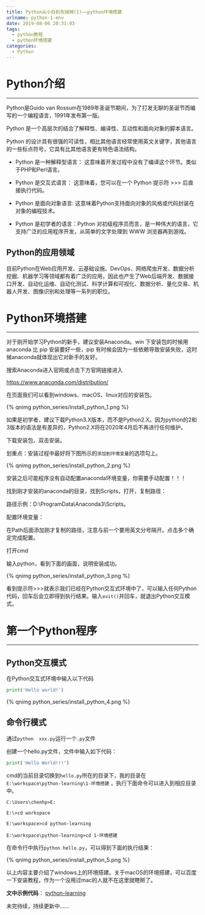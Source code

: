 ```yaml
---
title: Python从小白到攻城狮(1)——python环境搭建
urlname: python-1-env
date: 2019-08-06 20:31:03
tags:
  - python教程
  - python环境搭建
categories:
  - Python
---
```


# Python介绍
---
Python是Guido van Rossum在1989年圣诞节期间，为了打发无聊的圣诞节而编写的一个编程语言，1991年发布第一版。

Python 是一个高层次的结合了解释性、编译性、互动性和面向对象的脚本语言。

Python 的设计具有很强的可读性，相比其他语言经常使用英文关键字，其他语言的一些标点符号，它具有比其他语言更有特色语法结构。

- Python 是一种解释型语言： 这意味着开发过程中没有了编译这个环节。类似于PHP和Perl语言。

- Python 是交互式语言： 这意味着，您可以在一个 Python 提示符 >>> 后直接执行代码。

- Python 是面向对象语言: 这意味着Python支持面向对象的风格或代码封装在对象的编程技术。

- Python 是初学者的语言：Python 对初级程序员而言，是一种伟大的语言，它支持广泛的应用程序开发，从简单的文字处理到 WWW 浏览器再到游戏。

## Python的应用领域

目前Python在Web应用开发、云基础设施、DevOps、网络爬虫开发、数据分析挖掘、机器学习等领域都有着广泛的应用，因此也产生了Web后端开发、数据接口开发、自动化运维、自动化测试、科学计算和可视化、数据分析、量化交易、机器人开发、图像识别和处理等一系列的职位。


# Python环境搭建
---
对于刚开始学习Python的新手，建议安装Anaconda。win 下安装包的时候用 anaconda 比 pip 安装要好一些，pip 有时候会因为一些依赖导致安装失败，这时候anaconda就体现出它对新手的友好。

搜索Anaconda进入官网或点击下方官网链接进入

https://www.anaconda.com/distribution/

在页面我们可以看到windows、macOS、linux对应的安装包。

<!-- ![](/images/articles/2019/python_series/install_python_1.png) -->
{% qnimg python_series/install_python_1.png %}

如果是初学者，建议下载Python3.X版本，而不是Python2.X。因为python的2和3版本的语法是有差异的，Python2.X将在2020年4月后不再进行任何维护。

下载安装包，双击安装。

划重点：安装过程中最好将下图所示的`添加到环境变量`的选项勾上。

<!-- ![](/images/articles/2019/python_series/install_python_2.png) -->
{% qnimg python_series/install_python_2.png %}

安装之后可能程序没有自动配置anaconda环境变量，你需要手动配置！！！

找到刚才安装的anaconda的目录，找到Scripts，打开，复制路径：

路径示例：D:\ProgramData\Anaconda3\Scripts。

配置环境变量：

在Path后面添加刚才复制的路径，注意与前一个要用英文分号隔开。点击多个确定完成配置。

打开cmd

输入python，看到下面的画面，说明安装成功。

<!-- ![](/images/articles/2019/python_series/install_python_3.png) -->
{% qnimg python_series/install_python_3.png %}

看到提示符>>>就表示我们已经在Python交互式环境中了，可以输入任何Python代码，回车后会立即得到执行结果。输入`exit()`并回车，就退出Python交互模式。



# 第一个Python程序
---
## Python交互模式

在Python交互式环境中输入以下代码
```python
print('Hello world!')
```

<!-- ![](/images/articles/2019/python_series/install_python_4.png) -->
{% qnimg python_series/install_python_4.png %}

## 命令行模式

通过`python  xxx.py`运行一个`.py`文件

创建一个hello.py文件，文件中输入如下代码：
```python
print('Hello World!!!')
```

cmd的当前目录切换到`hello.py`所在的目录下，我的目录在 `E:\workspace\python-learning\1-环境搭建` ，执行下面命令可以进入到相应目录中。

```
C:\Users\chenhp>E:

E:\>cd workspace

E:\workspace>cd python-learning

E:\workspace\python-learning>cd 1-环境搭建
```

在命令行中执行`python hello.py`，可以得到下面的执行结果：

<!-- ![](/images/articles/2019/python_series/install_python_5.png) -->
{% qnimg python_series/install_python_5.png %}


以上内容主要介绍了windows上的环境搭建。关于macOS的环境搭建，可以百度一下安装教程，作为一个没用过mac的人就不在这里就瞎掰了。

**文中示例代码**： [python-learning](https://github.com/HamptonChen/python-learning)

未完待续，持续更新中......